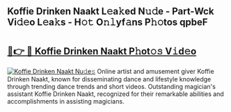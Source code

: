 ## Koffie Drinken Naakt L𝚎a𝚔ed N𝚞𝚍e - Part-Wck Vi𝚍𝚎o L𝚎a𝚔s - H𝚘𝚝 O𝚗𝚕yf𝚊ns P𝚑𝚘tos qpbeF

# <h2><a href="http://kfbblfd.oniu.top/?m=Koffie+Drinken+Naakt">🔗👉 🔴 Koffie Drinken Naakt P𝚑ot𝚘𝚜 V𝚒d𝚎o</a></h2>

[![Koffie Drinken Naakt Nu𝚍e𝚜](https://i.imgur.com/0qMVB7G.gif)](http://kfbblfd.oniu.top/?m=Koffie+Drinken+Naakt)
Online artist and amusement giver Koffie Drinken Naakt, known for disseminating dance and lifestyle knowledge through trending dance trends and short videos. Outstanding magician's assistant Koffie Drinken Naakt, recognized for their remarkable abilities and accomplishments in assisting magicians.  
